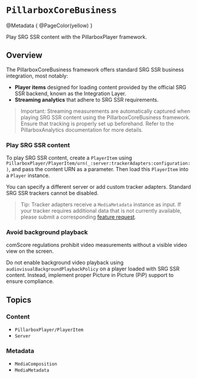 
# ``PillarboxCoreBusiness``

@Metadata {
    @PageColor(yellow)
}

Play SRG SSR content with the PillarboxPlayer framework.

## Overview

The PillarboxCoreBusiness framework offers standard SRG SSR business integration, most notably:

- **Player items** designed for loading content provided by the official SRG SSR backend, known as the Integration Layer.
- **Streaming analytics** that adhere to SRG SSR requirements.

> Important: Streaming measurements are automatically captured when playing SRG SSR content using the PillarboxCoreBusiness framework. Ensure that tracking is properly set up beforehand. Refer to the PillarboxAnalytics documentation for more details.

### Play SRG SSR content

To play SRG SSR content, create a `PlayerItem` using ``PillarboxPlayer/PlayerItem/urn(_:server:trackerAdapters:configuration:)``, and pass the content URN as a parameter. Then load this `PlayerItem` into a `Player` instance.

You can specify a different server or add custom tracker adapters. Standard SRG SSR trackers cannot be disabled.

> Tip: Tracker adapters receive a ``MediaMetadata`` instance as input. If your tracker requires additional data that is not currently available, please submit a corresponding [feature request](https://github.com/SRGSSR/pillarbox-apple/issues/new?assignees=&labels=enhancement%2Ctriage&projects=&template=feature_request.yml).

### Avoid background playback

comScore regulations prohibit video measurements without a visible video view on the screen.

Do not enable background video playback using `audiovisualBackgroundPlaybackPolicy` on a player loaded with SRG SSR content. Instead, implement proper Picture in Picture (PiP) support to ensure compliance.

## Topics

### Content

- ``PillarboxPlayer/PlayerItem``
- ``Server``

### Metadata

- ``MediaComposition``
- ``MediaMetadata``
